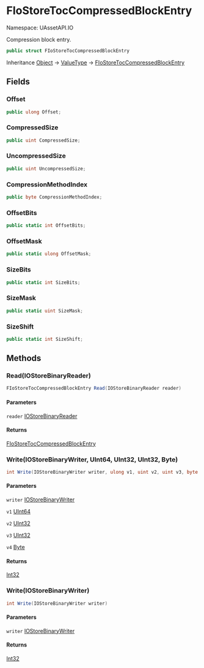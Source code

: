 # FIoStoreTocCompressedBlockEntry

Namespace: UAssetAPI.IO

Compression block entry.

```csharp
public struct FIoStoreTocCompressedBlockEntry
```

Inheritance [Object](https://docs.microsoft.com/en-us/dotnet/api/system.object) → [ValueType](https://docs.microsoft.com/en-us/dotnet/api/system.valuetype) → [FIoStoreTocCompressedBlockEntry](./uassetapi.io.fiostoretoccompressedblockentry.md)

## Fields

### **Offset**

```csharp
public ulong Offset;
```

### **CompressedSize**

```csharp
public uint CompressedSize;
```

### **UncompressedSize**

```csharp
public uint UncompressedSize;
```

### **CompressionMethodIndex**

```csharp
public byte CompressionMethodIndex;
```

### **OffsetBits**

```csharp
public static int OffsetBits;
```

### **OffsetMask**

```csharp
public static ulong OffsetMask;
```

### **SizeBits**

```csharp
public static int SizeBits;
```

### **SizeMask**

```csharp
public static uint SizeMask;
```

### **SizeShift**

```csharp
public static int SizeShift;
```

## Methods

### **Read(IOStoreBinaryReader)**

```csharp
FIoStoreTocCompressedBlockEntry Read(IOStoreBinaryReader reader)
```

#### Parameters

`reader` [IOStoreBinaryReader](./uassetapi.io.iostorebinaryreader.md)<br>

#### Returns

[FIoStoreTocCompressedBlockEntry](./uassetapi.io.fiostoretoccompressedblockentry.md)<br>

### **Write(IOStoreBinaryWriter, UInt64, UInt32, UInt32, Byte)**

```csharp
int Write(IOStoreBinaryWriter writer, ulong v1, uint v2, uint v3, byte v4)
```

#### Parameters

`writer` [IOStoreBinaryWriter](./uassetapi.io.iostorebinarywriter.md)<br>

`v1` [UInt64](https://docs.microsoft.com/en-us/dotnet/api/system.uint64)<br>

`v2` [UInt32](https://docs.microsoft.com/en-us/dotnet/api/system.uint32)<br>

`v3` [UInt32](https://docs.microsoft.com/en-us/dotnet/api/system.uint32)<br>

`v4` [Byte](https://docs.microsoft.com/en-us/dotnet/api/system.byte)<br>

#### Returns

[Int32](https://docs.microsoft.com/en-us/dotnet/api/system.int32)<br>

### **Write(IOStoreBinaryWriter)**

```csharp
int Write(IOStoreBinaryWriter writer)
```

#### Parameters

`writer` [IOStoreBinaryWriter](./uassetapi.io.iostorebinarywriter.md)<br>

#### Returns

[Int32](https://docs.microsoft.com/en-us/dotnet/api/system.int32)<br>
